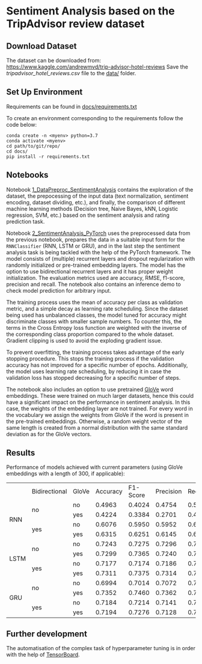 # Sentiment Analysis based on the TripAdvisor review dataset

## Download Dataset
The dataset can be downloaded from: https://www.kaggle.com/andrewmvd/trip-advisor-hotel-reviews
Save the _tripadvisor_hotel_reviews.csv_ file to the [data/](https://gitlab.com/Notram1/sentiment-analysis-tripadvisor/-/tree/master/data/) folder.

## Set Up Environment
Requirements can be found in [docs/requirements.txt](https://gitlab.com/Notram1/sentiment-analysis-tripadvisor/-/tree/master/docs/requirements.txt)

To create an environment corresponding to the requirements follow the code below:

```
conda create -n <myenv> python=3.7
conda activate <myenv>
cd path/to/git/repo/
cd docs/
pip install -r requirements.txt
```

## Notebooks

Notebook [1_DataPreproc_SentimentAnalysis](https://gitlab.com/Notram1/sentiment-analysis-tripadvisor/-/tree/master/1_DataPreproc_SentimentAnalysis.ipynb) contains the exploration of the dataset, the prepocessing of the input data (text normalization, sentiment encoding, dataset dividing, etc.), and finally, the comparison of different machine learning methods (Decision tree, Naive Bayes, kNN, Logistic regression, SVM, etc.) based on the sentiment analysis and rating prediction task.

Notebook [2_SentimentAnalysis_PyTorch](https://gitlab.com/Notram1/sentiment-analysis-tripadvisor/-/tree/master/2_SentimentAnalysis_PyTorch.ipynb) uses the preprocessed data from the previous notebook, prepares the data in a suitable input form for the `RNNClassifier` (RNN, LSTM or GRU), and in the last step the sentiment analysis task is being tackled with the help of the PyTorch framework. The model consists of (multiple) recurrent layers and dropout regularization with randomly initialized or pre-trained embedding layers. The model has the option to use bidirectional recurrent layers and it has proper weight initialization. The evaluation metrics used are accuracy, RMSE, f1-score, precision and recall. The notebook also contains an inference demo to check model prediction for arbitrary input.

The training process uses the mean of accuracy per class as validation metric, and a simple decay as learning rate scheduling. Since the dataset being used has unbalanced classes, the model tuned for accuracy might discriminate classes with smaller sample numbers. To counter this, the terms in the Cross Entropy loss function are weighted with the inverse of the corresponding class proportion compared to the whole dataset. Gradient clipping is used to avoid the exploding gradient issue.

To prevent overfitting, the training process takes advantage of the early stopping procedure. This stops the training process if the validation accuracy has not improved for a specific number of epochs. Additionally, the model uses learning rate scheduling, by reducing it in case the validation loss has stopped decreasing for a specific number of steps.

The notebook also includes an option to use pretrained [GloVe](https://nlp.stanford.edu/projects/glove/) word embeddings. These were trained on much larger datasets, hence this could have a significant impact on the performance in sentiment analysis. In this case, the weights of the embedding layer are not trained. For every word in the vocabulary we assign the weights from GloVe if the word is present in the pre-trained embeddings. Otherwise, a random weight vector of the same length is created from a normal distribution with the same standard deviation as for the GloVe vectors.

## Results

Performance of models achieved with current parameters (using GloVe embeddings with a length of 300, if applicable):
<table class="center">
    <tr>
        <td></td>
        <td>Bidirectional</td>
        <td>GloVe</td>
        <td>Accuracy</td>
        <td>F1-Score</td>
        <td>Precision</td>
        <td>Recall</td>
        <td>RMSE</td>
    </tr>
    <tr>
        <td rowspan="4">RNN</td>
        <td rowspan="2">no</td>
        <td>no</td>
        <td>0.4963</td>
        <td>0.4024</td>
        <td>0.4754</td>
        <td>0.5435</td>
        <td>0.8973</td>
    </tr>
    <tr>
        <td>yes</td>
        <td>0.4224</td>
        <td>0.3384</td>
        <td>0.2701</td>
        <td>0.4898</td>
        <td>1.0503</td>
    </tr>
    <tr>
        <td rowspan="2">yes</td>
        <td>no</td>
        <td>0.6076</td>
        <td>0.5950</td>
        <td>0.5952</td>
        <td>0.6458</td>
        <td>0.7648</td>
    </tr>
    <tr>
        <td>yes</td>
        <td>0.6315</td>
        <td>0.6251</td>
        <td>0.6145</td>
        <td>0.6652</td>
        <td>0.7140</td>
    </tr>
    <tr>
        <td rowspan="4">LSTM</td>
        <td rowspan="2">no</td>
        <td>no</td>
        <td>0.7243</td>
        <td>0.7275</td>
        <td>0.7296</td>
        <td>0.7341</td>
        <td>0.5427</td>
    </tr>
    <tr>
        <td>yes</td>
        <td>0.7299</td>
        <td>0.7365</td>
        <td>0.7240</td>
        <td>0.7542</td>
        <td>0.5398</td>
    </tr>
    <tr>
        <td rowspan="2">yes</td>
        <td>no</td>
        <td>0.7177</td>
        <td>0.7174</td>
        <td>0.7186</td>
        <td>0.7310</td>
        <td>0.5657</td>
    </tr>
    <tr>
        <td>yes</td>
        <td>0.7311</td>
        <td>0.7375</td>
        <td>0.7314</td>
        <td>0.7452</td>
        <td>0.5394</td>
    </tr>
    <tr>
        <td rowspan="4"> GRU</td>
        <td rowspan="2">no</td>
        <td>no</td>
        <td>0.6994</td>
        <td>0.7014</td>
        <td>0.7072</td>
        <td>0.7050</td>
        <td>0.5949</td>
    </tr>
    <tr>
        <td>yes</td>
        <td>0.7352</td>
        <td>0.7460</td>
        <td>0.7362</td>
        <td>0.7583</td>
        <td>0.5362</td>
    </tr>
    <tr>
        <td rowspan="2">yes</td>
        <td>no</td>
        <td>0.7184</td>
        <td>0.7214</td>
        <td>0.7141</td>
        <td>0.7403</td>
        <td>0.5606</td>
    </tr>
    <tr>
        <td>yes</td>
        <td>0.7194</td>
        <td>0.7276</td>
        <td>0.7128</td>
        <td>0.7505</td>
        <td>0.5579</td>
    </tr>
</table>

## Further development
The automatisation of the complex task of hyperparameter tuning is in order with the help of [TensorBoard](https://www.tensorflow.org/tensorboard). 

